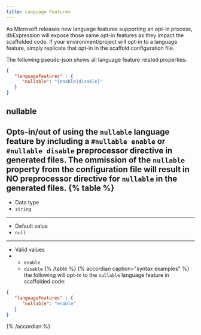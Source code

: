 ```yaml
---
title: Language Features
---
```


As Microsoft releases new language features supporting an opt-in process, dbExpression will expose those same opt-in features as they impact
the scaffolded code. If your environment/project will opt-in to a language feature, simply replicate that opt-in in the scaffold configuration file.

The following pseudo-json shows all language feature related properties:

```json
{
   "languageFeatures" : {
      "nullable": "{enable|disable}"
   }
}
```

## nullable
Opts-in/out of using the `nullable` language feature by including a `#nullable enable`
 or `#nullable disable` preprocessor directive in generated files.  The ommission of the `nullable`
 property from the configuration file will result in NO preprocessor directive for `nullable` in the generated files.
{% table %}
---
* Data type
* `string`
---
* Default value
* `null`
---
* Valid values
*
   * `enable`
   * `disable`
{% /table %}
{% accordian caption="syntax examples" %}
the following will opt-in to the `nullable` language feature in scaffolded code:
```json
{
   "languageFeatures" : {
      "nullable": "enable"
   }
}
```
{% /accordian %}